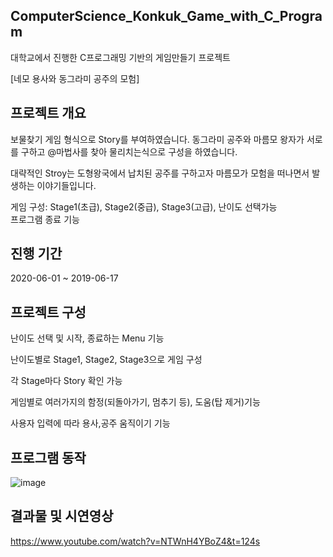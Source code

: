 ## ComputerScience_Konkuk_Game_with_C_Program

대학교에서 진행한 C프로그래밍 기반의 게임만들기 프로젝트

[네모 용사와 동그라미 공주의 모험]

## 프로젝트 개요

  보물찾기 게임 형식으로 Story를 부여하였습니다. 동그라미 공주와 마름모 왕자가 서로를 구하고 @마법사를 찾아 물리치는식으로 구성을 하였습니다.
  
  대략적인 Stroy는 도형왕국에서 납치된 공주를 구하고자 마름모가 모험을 떠나면서 발생하는 이야기들입니다.
  
 게임 구성: Stage1(초급), Stage2(중급), Stage3(고급), 난이도 선택가능   
 프로그램 종료 기능



## 진행 기간
2020-06-01 ~ 2019-06-17


## 프로젝트 구성

난이도 선택 및 시작, 종료하는 Menu 기능

난이도별로 Stage1, Stage2, Stage3으로 게임 구성

각 Stage마다 Story 확인 가능

게임별로 여러가지의 함정(되돌아가기, 멈추기 등), 도움(탑 제거)기능

사용자 입력에 따라 용사,공주 움직이기 기능

## 프로그램 동작

![image](https://user-images.githubusercontent.com/44837403/123359814-0d579e00-d5a8-11eb-866c-d4967bdf1912.png)


## 결과물 및 시연영상

https://www.youtube.com/watch?v=NTWnH4YBoZ4&t=124s    
